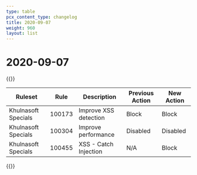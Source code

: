 ```yaml
---
type: table
pcx_content_type: changelog
title: 2020-09-07
weight: 960
layout: list
---
```


# 2020-09-07

{{<table-wrap>}}
<table style="width: 100%">
  <thead>
    <tr>
      <th>Ruleset</th>
      <th>Rule</th>
      <th>Description</th>
      <th>Previous Action</th>
      <th>New Action</th>
    </tr>
  </thead>
  <tbody>
    <tr>
      <td>Khulnasoft Specials</td>
      <td>100173</td>
      <td>Improve XSS detection</td>
      <td>Block</td>
      <td>Block</td>
    </tr>
    <tr>
      <td>Khulnasoft Specials</td>
      <td>100304</td>
      <td>Improve performance</td>
      <td>Disabled</td>
      <td>Disabled</td>
    </tr>
    <tr>
      <td>Khulnasoft Specials</td>
      <td>100455</td>
      <td>XSS - Catch Injection</td>
      <td>N/A</td>
      <td>Block</td>
    </tr>
  </tbody>
</table>
{{</table-wrap>}}
